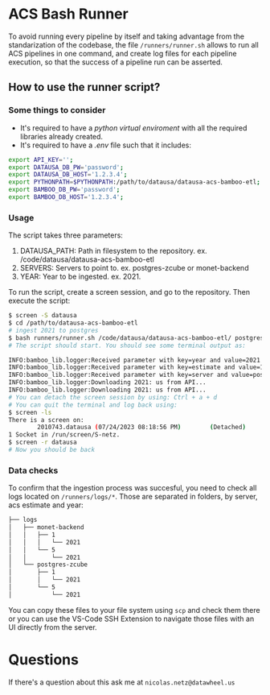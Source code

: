 # ACS Bash Runner
To avoid running every pipeline by itself and taking advantage from the standarization of the codebase, the file `/runners/runner.sh` allows to run all ACS pipelines in one command, and create log files for each pipeline execution, so that the success of a pipeline run can be asserted.

## How to use the runner script?
### Some things to consider
* It's required to have a *python virtual enviroment* with all the required libraries already created.
* It's required to have a *.env* file such that it includes:

```bash
export API_KEY='';
export DATAUSA_DB_PW='password';
export DATAUSA_DB_HOST='1.2.3.4';
export PYTHONPATH=$PYTHONPATH:/path/to/datausa/datausa-acs-bamboo-etl;
export BAMBOO_DB_PW='password';
export BAMBOO_DB_HOST='1.2.3.4';
```

### Usage
The script takes three parameters:
1. DATAUSA_PATH: Path in filesystem to the repository. ex. /code/datausa/datausa-acs-bamboo-etl
2. SERVERS: Servers to point to. ex. postgres-zcube or monet-backend
3. YEAR: Year to be ingested. ex. 2021.

To run the script, create a screen session, and go to the repository. Then execute the script:
```bash
$ screen -S datausa
$ cd /path/to/datausa-acs-bamboo-etl
# ingest 2021 to postgres
$ bash runners/runner.sh /code/datausa/datausa-acs-bamboo-etl/ postgres-zcube 2021
# The script should start. You should see some terminal output as:

INFO:bamboo_lib.logger:Received parameter with key=year and value=2021
INFO:bamboo_lib.logger:Received parameter with key=estimate and value=1
INFO:bamboo_lib.logger:Received parameter with key=server and value=postgres-zcube
INFO:bamboo_lib.logger:Downloading 2021: us from API...
INFO:bamboo_lib.logger:Downloading 2021: us from API...
# You can detach the screen session by using: Ctrl + a + d
# You can quit the terminal and log back using:
$ screen -ls
There is a screen on:
        2010743.datausa (07/24/2023 08:18:56 PM)        (Detached)
1 Socket in /run/screen/S-netz.
$ screen -r datausa
# Now you should be back
```

### Data checks
To confirm that the ingestion process was succesful, you need to check all logs located on `/runners/logs/*`. Those are separated in folders, by server, acs estimate and year:

```bash
├── logs
│   ├── monet-backend
│   │   ├── 1
│   │   │   └── 2021
│   │   └── 5
│   │       └── 2021
│   └── postgres-zcube
│       ├── 1
│       │   └── 2021
│       └── 5
│           └── 2021
```

You can copy these files to your file system using `scp` and check them there or you can use the VS-Code SSH Extension to navigate those files with an UI directly from the server.


# Questions
If there's a question about this ask me at `nicolas.netz@datawheel.us`
